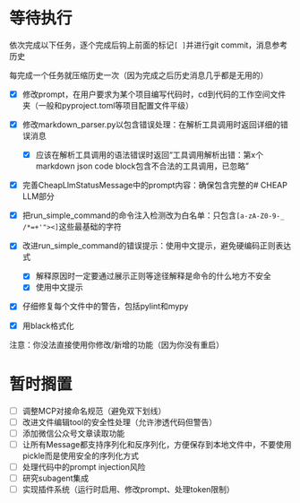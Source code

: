 # 等待执行

依次完成以下任务，逐个完成后钩上前面的标记`[ ]`并进行git commit，消息参考历史

每完成一个任务就压缩历史一次（因为完成之后历史消息几乎都是无用的）

- [x] 修改prompt，在用户要求为某个项目编写代码时，cd到代码的工作空间文件夹（一般和pyproject.toml等项目配置文件平级）
- [x] 修改markdown_parser.py以包含错误处理：在解析工具调用时返回详细的错误消息
    - [x] 应该在解析工具调用的语法错误时返回“工具调用解析出错：第x个markdown json code block包含不合法的工具调用，已忽略”
- [x] 完善CheapLlmStatusMessage中的prompt内容：确保包含完整的# CHEAP LLM部分
- [x] 把run_simple_command的命令注入检测改为白名单：只包含`[a-zA-Z0-9-_ /*=+'"><]`这些最基础的字符
- [x] 改进run_simple_command的错误提示：使用中文提示，避免硬编码正则表达式
    - [x] 解释原因时一定要通过展示正则等途径解释是命令的什么地方不安全
    - [x] 使用中文提示
- [x] 仔细修复每个文件中的警告，包括pylint和mypy
- [x] 用black格式化


注意：你没法直接使用你修改/新增的功能（因为你没有重启）

# 暂时搁置

- [ ] 调整MCP对接命名规范（避免双下划线）
- [ ] 改进文件编辑tool的安全性处理（允许渗透代码但警告）
- [ ] 添加微信公众号文章读取功能
- [ ] 让所有Message都支持序列化和反序列化，方便保存到本地文件中，不要使用pickle而是使用安全的序列化方式
- [ ] 处理代码中的prompt injection风险
- [ ] 研究subagent集成
- [ ] 实现插件系统（运行时启用、修改prompt、处理token限制）